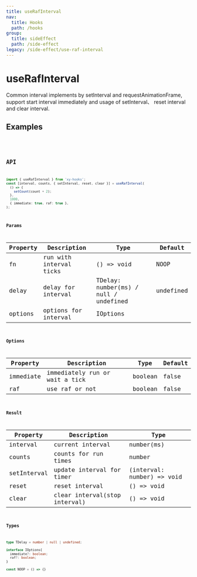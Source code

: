 ```yaml
---
title: useRafInterval
nav:
  title: Hooks
  path: /hooks
group:
  title: sideEffect
  path: /side-effect
legacy: /side-effect/use-raf-interval
---
```


# useRafInterval

Common interval implements by setInterval and requestAnimationFrame, support start interval immediately and usage of setInterval、 reset interval and clear interval.

## Examples

<code src="./demo/basic.tsx" />
<code src="./demo/raf.tsx" />

## API

```ts
import { useRafInterval } from 'xy-hooks';
const [interval, counts, { setInterval, reset, clear }] = useRafInterval(
  () => {
    setCount(count + 2);
  },
  1000,
  { immediate: true, raf: true },
);
```

### Params

| Property | Description | Type | Default |
| -------- | ----------- | ---- | ------- |
| fn | run with interval ticks | () => void |  NOOP |
| delay | delay for interval | TDelay: number(ms) / null / undefined | undefined |
| options | options for interval | IOptions | |

### Options

| Property | Description | Type | Default |
| -------- | ----------- | ---- | ------- |
| immediate | immediately run or wait a tick | boolean | false |
| raf | use raf or not | boolean | false |

### Result

| Property | Description | Type |
| -------- | ----------- | ---- |
| interval | current interval | number(ms) |
| counts | counts for run times | number |
| setInterval | update interval for timer |(interval: number) => void |
| reset | reset interval | () => void |
| clear | clear interval(stop interval) | () => void |

### Types

```ts
type TDelay = number | null | undefined;

interface IOptions{
  immediate?: boolean;
  raf?: boolean;
}

const NOOP = () => {}
```
